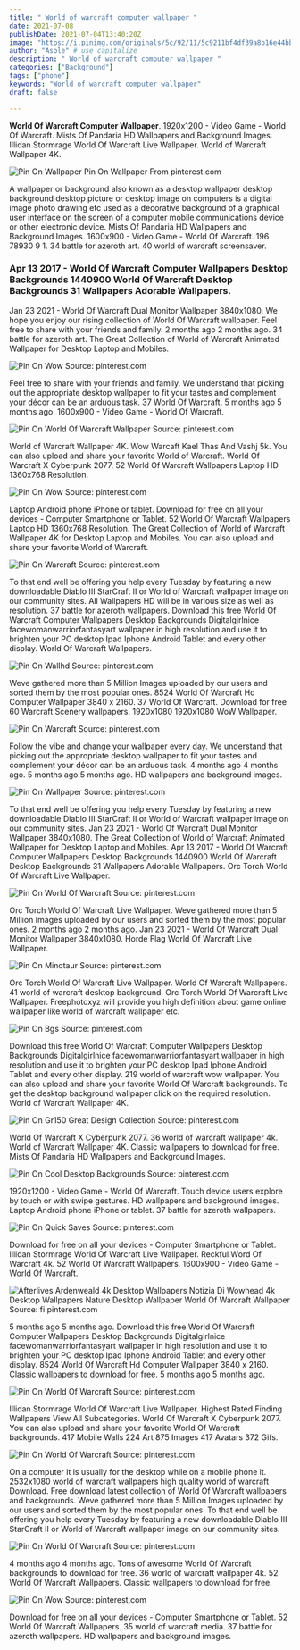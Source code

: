 ```yaml
---
title: " World of warcraft computer wallpaper "
date: 2021-07-08
publishDate: 2021-07-04T13:40:20Z
image: "https://i.pinimg.com/originals/5c/92/11/5c9211bf4df39a8b16e44bbb85d99fa1.png"
author: "Asole" # use capitalize
description: " World of warcraft computer wallpaper "
categories: ["Background"]
tags: ["phone"]
keywords: "World of warcraft computer wallpaper"
draft: false

---
```



**World Of Warcraft Computer Wallpaper**. 1920x1200 - Video Game - World Of Warcraft. Mists Of Pandaria HD Wallpapers and Background Images. Illidan Stormrage World Of Warcraft Live Wallpaper. World of Warcraft Wallpaper 4K.

![Pin On Wallpaper](https://i.pinimg.com/originals/1d/7b/6b/1d7b6b3997929b2cd011a64f7f1d698f.jpg "Pin On Wallpaper")
Pin On Wallpaper From pinterest.com


A wallpaper or background also known as a desktop wallpaper desktop background desktop picture or desktop image on computers is a digital image photo drawing etc used as a decorative background of a graphical user interface on the screen of a computer mobile communications device or other electronic device. Mists Of Pandaria HD Wallpapers and Background Images. 1600x900 - Video Game - World Of Warcraft. 196 78930 9 1. 34 battle for azeroth art. 40 world of warcraft screensaver.

### Apr 13 2017 - World Of Warcraft Computer Wallpapers Desktop Backgrounds 1440900 World Of Warcraft Desktop Backgrounds 31 Wallpapers Adorable Wallpapers.

Jan 23 2021 - World Of Warcraft Dual Monitor Wallpaper 3840x1080. We hope you enjoy our rising collection of World Of Warcraft wallpaper. Feel free to share with your friends and family. 2 months ago 2 months ago. 34 battle for azeroth art. The Great Collection of World of Warcraft Animated Wallpaper for Desktop Laptop and Mobiles.


![Pin On Wow](https://i.pinimg.com/originals/17/0a/bd/170abd6694150949fad3d8c43289c50d.jpg "Pin On Wow")
Source: pinterest.com

Feel free to share with your friends and family. We understand that picking out the appropriate desktop wallpaper to fit your tastes and complement your décor can be an arduous task. 37 World Of Warcraft. 5 months ago 5 months ago. 1600x900 - Video Game - World Of Warcraft.

![Pin On World Of Warcraft Wallpaper](https://i.pinimg.com/originals/43/41/0d/43410d2134d581deb2409b03db7b23a5.jpg "Pin On World Of Warcraft Wallpaper")
Source: pinterest.com

World of Warcraft Wallpaper 4K. Wow Warcaft Kael Thas And Vashj 5k. You can also upload and share your favorite World of Warcraft. World Of Warcraft X Cyberpunk 2077. 52 World Of Warcraft Wallpapers Laptop HD 1360x768 Resolution.

![Pin On Wow](https://i.pinimg.com/originals/ab/a7/fc/aba7fc4b71956d9a1fc234554a822eef.jpg "Pin On Wow")
Source: pinterest.com

Laptop Android phone iPhone or tablet. Download for free on all your devices - Computer Smartphone or Tablet. 52 World Of Warcraft Wallpapers Laptop HD 1360x768 Resolution. The Great Collection of World of Warcraft Wallpaper 4K for Desktop Laptop and Mobiles. You can also upload and share your favorite World of Warcraft.

![Pin On Warcraft](https://i.pinimg.com/600x315/02/b8/ec/02b8ec3dbca5bf27ad660ca374b2b2a0.jpg "Pin On Warcraft")
Source: pinterest.com

To that end well be offering you help every Tuesday by featuring a new downloadable Diablo III StarCraft II or World of Warcraft wallpaper image on our community sites. All Wallpapers HD will be in various size as well as resolution. 37 battle for azeroth wallpapers. Download this free World Of Warcraft Computer Wallpapers Desktop Backgrounds Digitalgirlnice facewomanwarriorfantasyart wallpaper in high resolution and use it to brighten your PC desktop Ipad Iphone Android Tablet and every other display. World Of Warcraft Wallpapers.

![Pin On Wallhd](https://i.pinimg.com/originals/97/f7/27/97f7276f5f5d6bfd1611f127a2023f10.jpg "Pin On Wallhd")
Source: pinterest.com

Weve gathered more than 5 Million Images uploaded by our users and sorted them by the most popular ones. 8524 World Of Warcraft Hd Computer Wallpaper 3840 x 2160. 37 World Of Warcraft. Download for free 60 Warcraft Scenery wallpapers. 1920x1080 1920x1080 WoW Wallpaper.

![Pin On Warcraft](https://i.pinimg.com/originals/c9/e6/3d/c9e63d99e41c100c7976210cc46785ba.png "Pin On Warcraft")
Source: pinterest.com

Follow the vibe and change your wallpaper every day. We understand that picking out the appropriate desktop wallpaper to fit your tastes and complement your décor can be an arduous task. 4 months ago 4 months ago. 5 months ago 5 months ago. HD wallpapers and background images.

![Pin On Wallpaper](https://i.pinimg.com/originals/1d/7b/6b/1d7b6b3997929b2cd011a64f7f1d698f.jpg "Pin On Wallpaper")
Source: pinterest.com

To that end well be offering you help every Tuesday by featuring a new downloadable Diablo III StarCraft II or World of Warcraft wallpaper image on our community sites. Jan 23 2021 - World Of Warcraft Dual Monitor Wallpaper 3840x1080. The Great Collection of World of Warcraft Animated Wallpaper for Desktop Laptop and Mobiles. Apr 13 2017 - World Of Warcraft Computer Wallpapers Desktop Backgrounds 1440900 World Of Warcraft Desktop Backgrounds 31 Wallpapers Adorable Wallpapers. Orc Torch World Of Warcraft Live Wallpaper.

![Pin On World Of Warcraft](https://i.pinimg.com/originals/b9/9f/a6/b99fa61aac221f861fe399e343ba580c.jpg "Pin On World Of Warcraft")
Source: pinterest.com

Orc Torch World Of Warcraft Live Wallpaper. Weve gathered more than 5 Million Images uploaded by our users and sorted them by the most popular ones. 2 months ago 2 months ago. Jan 23 2021 - World Of Warcraft Dual Monitor Wallpaper 3840x1080. Horde Flag World Of Warcraft Live Wallpaper.

![Pin On Minotaur](https://i.pinimg.com/originals/c0/e9/f7/c0e9f745a1a97f59fdfca0886ac2c55d.jpg "Pin On Minotaur")
Source: pinterest.com

Orc Torch World Of Warcraft Live Wallpaper. World Of Warcraft Wallpapers. 41 world of warcraft desktop background. Orc Torch World Of Warcraft Live Wallpaper. Freephotoxyz will provide you high definition about game online wallpaper like world of warcraft wallpaper etc.

![Pin On Bgs](https://i.pinimg.com/originals/61/8d/0a/618d0abd7f5b4d7a2b768a70e07d56e4.jpg "Pin On Bgs")
Source: pinterest.com

Download this free World Of Warcraft Computer Wallpapers Desktop Backgrounds Digitalgirlnice facewomanwarriorfantasyart wallpaper in high resolution and use it to brighten your PC desktop Ipad Iphone Android Tablet and every other display. 219 world of warcraft wow wallpaper. You can also upload and share your favorite World Of Warcraft backgrounds. To get the desktop background wallpaper click on the required resolution. World of Warcraft Wallpaper 4K.

![Pin On Gr150 Great Design Collection](https://i.pinimg.com/originals/2c/af/00/2caf00bba40b02fc7b90eb64443e8b34.jpg "Pin On Gr150 Great Design Collection")
Source: pinterest.com

World Of Warcraft X Cyberpunk 2077. 36 world of warcraft wallpaper 4k. World of Warcraft Wallpaper 4K. Classic wallpapers to download for free. Mists Of Pandaria HD Wallpapers and Background Images.

![Pin On Cool Desktop Backgrounds](https://i.pinimg.com/originals/cf/f5/d3/cff5d3613fe468bd6ea383429c08e718.jpg "Pin On Cool Desktop Backgrounds")
Source: pinterest.com

1920x1200 - Video Game - World Of Warcraft. Touch device users explore by touch or with swipe gestures. HD wallpapers and background images. Laptop Android phone iPhone or tablet. 37 battle for azeroth wallpapers.

![Pin On Quick Saves](https://i.pinimg.com/originals/a0/b9/56/a0b956168f072ff777dc5e98cc15c2a6.jpg "Pin On Quick Saves")
Source: pinterest.com

Download for free on all your devices - Computer Smartphone or Tablet. Illidan Stormrage World Of Warcraft Live Wallpaper. Reckful Word Of Warcraft 4k. 52 World Of Warcraft Wallpapers. 1600x900 - Video Game - World Of Warcraft.

![Afterlives Ardenweald 4k Desktop Wallpapers Notizia Di Wowhead 4k Desktop Wallpapers Nature Desktop Wallpaper World Of Warcraft Wallpaper](https://i.pinimg.com/originals/5f/9b/01/5f9b016f7fea3ac477ba8f2a31b55203.png "Afterlives Ardenweald 4k Desktop Wallpapers Notizia Di Wowhead 4k Desktop Wallpapers Nature Desktop Wallpaper World Of Warcraft Wallpaper")
Source: fi.pinterest.com

5 months ago 5 months ago. Download this free World Of Warcraft Computer Wallpapers Desktop Backgrounds Digitalgirlnice facewomanwarriorfantasyart wallpaper in high resolution and use it to brighten your PC desktop Ipad Iphone Android Tablet and every other display. 8524 World Of Warcraft Hd Computer Wallpaper 3840 x 2160. Classic wallpapers to download for free. 5 months ago 5 months ago.

![Pin On World Of Warcraft](https://i.pinimg.com/originals/6e/47/2a/6e472a6add965ffe9d73de34aaf93cbf.jpg "Pin On World Of Warcraft")
Source: pinterest.com

Illidan Stormrage World Of Warcraft Live Wallpaper. Highest Rated Finding Wallpapers View All Subcategories. World Of Warcraft X Cyberpunk 2077. You can also upload and share your favorite World Of Warcraft backgrounds. 417 Mobile Walls 224 Art 875 Images 417 Avatars 372 Gifs.

![Pin On World Of Warcraft](https://i.pinimg.com/originals/6b/ec/fd/6becfdfff3e29cdbb6daa94951c5b3ce.jpg "Pin On World Of Warcraft")
Source: pinterest.com

On a computer it is usually for the desktop while on a mobile phone it. 2532x1080 world of warcraft wallpapers high quality world of warcraft Download. Free download latest collection of World Of Warcraft wallpapers and backgrounds. Weve gathered more than 5 Million Images uploaded by our users and sorted them by the most popular ones. To that end well be offering you help every Tuesday by featuring a new downloadable Diablo III StarCraft II or World of Warcraft wallpaper image on our community sites.

![Pin On World Of Warcraft](https://i.pinimg.com/originals/85/53/b2/8553b261821d064c4da8c5973a944949.jpg "Pin On World Of Warcraft")
Source: pinterest.com

4 months ago 4 months ago. Tons of awesome World Of Warcraft backgrounds to download for free. 36 world of warcraft wallpaper 4k. 52 World Of Warcraft Wallpapers. Classic wallpapers to download for free.

![Pin On Wow](https://i.pinimg.com/originals/5c/92/11/5c9211bf4df39a8b16e44bbb85d99fa1.png "Pin On Wow")
Source: pinterest.com

Download for free on all your devices - Computer Smartphone or Tablet. 52 World Of Warcraft Wallpapers. 35 world of warcraft media. 37 battle for azeroth wallpapers. HD wallpapers and background images.

